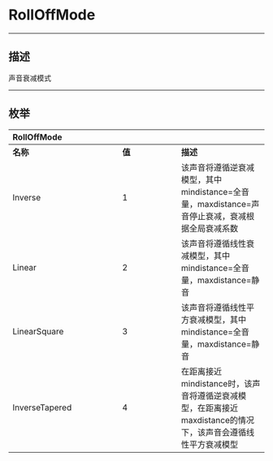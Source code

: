# RollOffMode

------------------------------------------------------------------------------------------
## 描述

声音衰减模式

------------------------------------------------------------------------------------------
## 枚举

|<div style="width:200px">RollOffMode</div>|<div style="width:100px"></div>|<div style="width:100px"></div>|
|:---|:---|:---|
|**名称**|**值**|**描述**|
|Inverse|1|该声音将遵循逆衰减模型，其中mindistance=全音量，maxdistance=声音停止衰减，衰减根据全局衰减系数|
|Linear|2|该声音将遵循线性衰减模型，其中mindistance=全音量，maxdistance=静音|
|LinearSquare|3|该声音将遵循线性平方衰减模型，其中mindistance=全音量，maxdistance=静音|
|InverseTapered|4|在距离接近mindistance时，该声音将遵循逆衰减模型，在距离接近maxdistance的情况下，该声音会遵循线性平方衰减模型|
